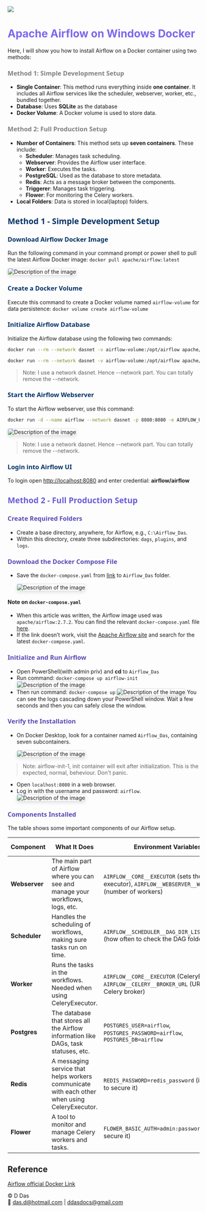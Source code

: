 ![](images/2024-08-19-23-48-34.png)

# <span style="color: MediumSlateBlue;">Apache Airflow on Windows Docker</span>

Here, I will show you how to install Airflow on a Docker container using two methods:
### <span style="color: gray; font-family: Segoe UI, sans-serif;">**Method 1: Simple Development Setup**</span>
- **Single Container**: This method runs everything inside **one container**. It includes all Airflow services like the scheduler, webserver, worker, etc., bundled together.
- **Database**: Uses **SQLite** as the database
- **Docker Volume**: A Docker volume is used to store data.

### <span style="color: gray; font-family: Segoe UI, sans-serif;">**Method 2: Full Production Setup**</span>
- **Number of Containers**: This method sets up **seven containers**. These include:
  - **Scheduler**: Manages task scheduling.
  - **Webserver**: Provides the Airflow user interface.
  - **Worker**: Executes the tasks.
  - **PostgreSQL**: Used as the database to store metadata.
  - **Redis**: Acts as a message broker between the components.
  - **Triggerer**: Manages task triggering.
  - **Flower**: For monitoring the Celery workers.
- **Local Folders**: Data is stored in local(laptop) folders.


## <span style="color: #003366;font-family: Segoe UI, sans-serif;">Method 1 - Simple Development Setup</span>


### <span style="color: #003366;font-family: Segoe UI, sans-serif;">Download Airflow Docker Image</span>
Run the following command in your command prompt or power shell to pull the latest Airflow Docker image: `docker pull apache/airflow:latest`

  <img src="images/image.png" alt="Description of the image" style="max-width: 100%; height: auto; border: 1px solid #ddd; border-radius: 4px; box-shadow: 0 4px 8px rgba(0, 0, 0, 0.1);">

### <span style="color: #003366;font-family: Segoe UI, sans-serif;">Create a Docker Volume</span>
Execute this command to create a Docker volume named `airflow-volume` for data persistence: `docker volume create airflow-volume`

### <span style="color: #003366;font-family: Segoe UI, sans-serif;">Initialize Airflow Database</span>
Initialize the Airflow database using the following two commands:
```bash
docker run --rm --network dasnet -v airflow-volume:/opt/airflow apache/airflow:latest db init
```
```bash
docker run --rm --network dasnet -v airflow-volume:/opt/airflow apache/airflow:latest users create  --username airflow  --firstname FIRST_NAME  --lastname LAST_NAME   --role Admin   --email admin@example.com   --password airflow
```
> Note: I use a network dasnet. Hence --network part. You can totally remove the --network.

### <span style="color: #003366;font-family: Segoe UI, sans-serif;">Start the Airflow Webserver</span>
To start the Airflow webserver, use this command:

```bash
docker run -d --name airflow --network dasnet -p 8080:8080 -e AIRFLOW_UID=50000 -v airflow-volume:/opt/airflow apache/airflow:latest webserver
```
<img src="images/2024-08-19-21-21-52.png" alt="Description of the image" style="max-width: 100%; height: auto; border: 1px solid #ddd; border-radius: 4px; box-shadow: 0 4px 8px rgba(0, 0, 0, 0.1);">


> Note: I use a network dasnet. Hence --network part. You can totally remove the --network.

### <span style="color: #003366;font-family: Segoe UI, sans-serif;">Login into Airflow UI</span>

To login open [http://localhost:8080](http://localhost:8080) and enter credential: **airflow/airflow**

## <span style="color: #695ED6; font-family: Segoe UI, sans-serif;">Method 2 - Full Production Setup</span>


### <span style="color: #574BB3; font-family: Segoe UI, sans-serif;">Create Required Folders</span>

- Create a base directory, anywhere, for Airflow, e.g., `C:\Airflow_Das`.
- Within this directory, create three subdirectories: `dags`, `plugins`, and `logs`.

### <span style="color: #574BB3; font-family: Segoe UI, sans-serif;">Download the Docker Compose File</span>

- Save the  `docker-compose.yaml` from [link](https://airflow.apache.org/docs/apache-airflow/2.7.2/docker-compose.yaml) to `Airflow_Das` folder. 

  <img src="images/image-1.png" alt="Description of the image" style="max-width: 100%; height: auto; border: 1px solid #ddd; border-radius: 4px; box-shadow: 0 4px 8px rgba(0, 0, 0, 0.1);">


#### Note on `docker-compose.yaml`
- When this article was written, the Airflow image used was `apache/airflow:2.7.2`. You can find the relevant `docker-compose.yaml` file [here](https://airflow.apache.org/docs/apache-airflow/2.7.2/docker-compose.yaml).
- If the link doesn’t work, visit the [Apache Airflow site](https://airflow.apache.org) and search for the latest `docker-compose.yaml`.


### <span style="color: #574BB3; font-family: Segoe UI, sans-serif;">Initialize and Run Airflow</span>
- Open PowerShell(with admin priv) and **cd** to `Airflow_Das`
- Run command: `docker-compose up airflow-init`
     <img src="images/image-2.png" alt="Description of the image" style="max-width: 100%; height: auto; border: 1px solid #ddd; border-radius: 4px; box-shadow: 0 4px 8px rgba(0, 0, 0, 0.1);">
- Then run command: `docker-compose up`
     <img src="images/image-3.png" alt="Description of the image" style="max-width: 100%; height: auto; border: 1px solid #ddd; border-radius: 4px; box-shadow: 0 4px 8px rgba(0, 0, 0, 0.1);">
   You can see the logs cascading down your PowerShell window. Wait a few seconds and then you can safely close the window.

### <span style="color: #574BB3; font-family: Segoe UI, sans-serif;">Verify the Installation</span>
- On Docker Desktop, look for a container named `Airflow_Das`, containing seven subcontainers.

    <img src="images/image-4.png" alt="Description of the image" style="max-width: 100%; height: auto; border: 1px solid #ddd; border-radius: 4px; box-shadow: 0 4px 8px rgba(0, 0, 0, 0.1);">

> Note: airflow-init-1, init container will exit after initialization. This is the expected, normal, beheviour. Don't panic.

- Open `localhost:8080` in a web browser.
- Log in with the username and password: `airflow`.
    <img src="images/image-5.png" alt="Description of the image" style="max-width: 100%; height: auto; border: 1px solid #ddd; border-radius: 4px; box-shadow: 0 4px 8px rgba(0, 0, 0, 0.1);">

### <span style="color: #574BB3; font-family: Segoe UI, sans-serif;">Components Installed</span>

The table shows some important components of our Airflow setup.

| **Component** | **What It Does** | **Environment Variables** | **Folders** | **Ports** | **Command** | **Locations Inside Container** |
|---------------|-----------------|---------------------------|-------------|-----------|-------------|------------------------------|
| **Webserver** | The main part of Airflow where you can see and manage your workflows, logs, etc. | `AIRFLOW__CORE__EXECUTOR` (sets the type of executor), `AIRFLOW__WEBSERVER__WORKERS` (number of workers) | `./dags:/opt/airflow/dags`, `./logs:/opt/airflow/logs`, `./plugins:/opt/airflow/plugins` | `8080:8080` | `airflow webserver` | `/opt/airflow` (inside container) |
| **Scheduler** | Handles the scheduling of workflows, making sure tasks run on time. | `AIRFLOW__SCHEDULER__DAG_DIR_LIST_INTERVAL` (how often to check the DAG folder) | `./dags:/opt/airflow/dags`, `./logs:/opt/airflow/logs`, `./plugins:/opt/airflow/plugins` | N/A | `airflow scheduler` | `/opt/airflow` |
| **Worker** | Runs the tasks in the workflows. Needed when using CeleryExecutor. | `AIRFLOW__CORE__EXECUTOR` (CeleryExecutor), `AIRFLOW__CELERY__BROKER_URL` (URL for Celery broker) | `./dags:/opt/airflow/dags`, `./logs:/opt/airflow/logs`, `./plugins:/opt/airflow/plugins` | N/A | `airflow celery worker` | `/opt/airflow` |
| **Postgres** | The database that stores all the Airflow information like DAGs, task statuses, etc. | `POSTGRES_USER=airflow`, `POSTGRES_PASSWORD=airflow`, `POSTGRES_DB=airflow` | `postgres_data:/var/lib/postgresql/data` | N/A | `postgres` | `/var/lib/postgresql/data` |
| **Redis** | A messaging service that helps workers communicate with each other when using CeleryExecutor. | `REDIS_PASSWORD=redis_password` (if you want to secure it) | `redis_data:/data` | N/A | `redis-server` | `/data` |
| **Flower** | A tool to monitor and manage Celery workers and tasks. | `FLOWER_BASIC_AUTH=admin:password` (to secure it) | N/A | `5555:5555` | `flower` | N/A |


## Reference

[Airflow official Docker Link](https://airflow.apache.org/docs/apache-airflow/stable/howto/docker-compose/index.html)

© D Das  
📧 [das.d@hotmail.com](mailto:das.d@hotmail.com) | [ddasdocs@gmail.com](mailto:ddasdocs@gmail.com)